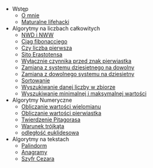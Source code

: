 + Wstęp
    - [O mnie](/code/Wstep/oMnie.md)
    - [Maturalne lifehacki](/code/Wstep/lifehacki.md)
+ Algorytmy na liczbach całkowitych
    - [NWD i NWW](/code/algorytmyNaLiczbachCalkowitych/nwd.md)
    - [Ciąg fibonacciego](/code/algorytmyNaLiczbachCalkowitych/fibonacci.md)
    - [Czy liczba pierwsza](/code/algorytmyNaLiczbachCalkowitych/czyPierwsza.md)
    - [Sito Erastotensa](/code/algorytmyNaLiczbachCalkowitych/sitoErastotenesa.md)
    - [Wyłącznie czynnika przed znak pierwiastka](/code/algorytmyNaLiczbachCalkowitych/pierwiastek.md)
    - [Zamiana z systemu dziesietnego na dowolny](/code/algorytmyNaLiczbachCalkowitych/naDowolny.md)
    - [Zamiana z dowolnego systemu na dziesietny](/code/algorytmyNaLiczbachCalkowitych/naDziesietny.md)
    - [Sortowanie](/code/algorytmyNaLiczbachCalkowitych/sortowanie.md)
    - [Wyszukiwanie danej liczby w zbiorze ](/code/algorytmyNaLiczbachCalkowitych/wyszukiwanie.md)
    - [Wyszukiwanie minimalnej i maksymalnej wartości](/code/algorytmyNaLiczbachCalkowitych/minMax.md)
+ Algorytmy Numeryczne
    - [Obliczanie wartości wielomianu](/code/algorytmyNumeryczne/wartoscWielomianu.md)
    - [Obliczanie wartości pierwiastka](/code/algorytmyNumeryczne/pierwiastek.md)
    - [Twierdzenie Pitagorasa](/code/algorytmyNumeryczne/pitagoras.md)
    - [Warunek trójkąta](/code/algorytmyNumeryczne/warunekTroj.md)
    - [odległość euklidesowa](/code/algorytmyNumeryczne/euklides.md)
+ Algorytmy na tekstach
    - [Palindorm](/code/algorytmyTekstowe/palindrom.md)
    - [Anagramy](/code/algorytmyTekstowe/anagram.md)
    - [Szyfr Cezara](/code/algorytmyTekstowe/cezar.md)

